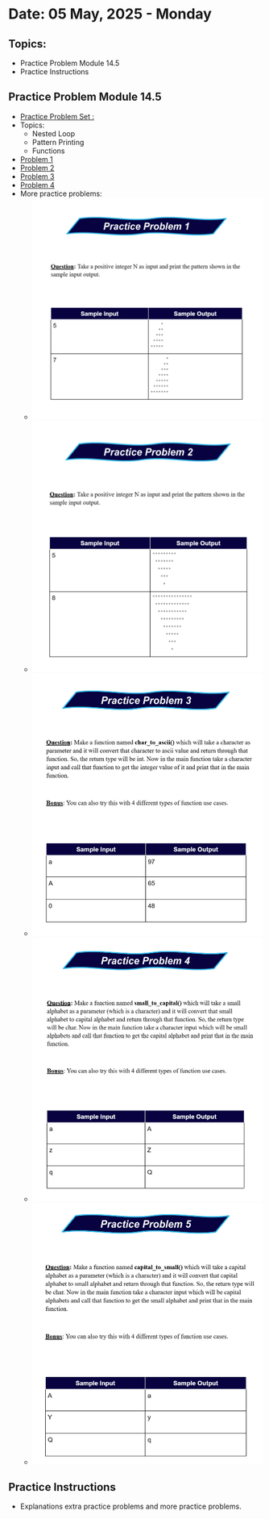 # Date: 05 May, 2025 - Monday

## Topics:
- Practice Problem Module 14.5
- Practice Instructions

## Practice Problem Module 14.5
- [Practice Problem Set :](https://docs.google.com/document/d/1uzoOl9K0McJaxyy_o0p4la_sGCC8A-O8/edit?tab=t.0)
- Topics:
    - Nested Loop
    - Pattern Printing
    - Functions
- [Problem 1](https://codeforces.com/group/MWSDmqGsZm/contest/219432/problem/P)
- [Problem 2](https://codeforces.com/group/MWSDmqGsZm/contest/219432/problem/T)
- [Problem 3](https://codeforces.com/group/MWSDmqGsZm/contest/219432/problem/W)
- [Problem 4](https://codeforces.com/group/MWSDmqGsZm/contest/219774/problem/H)
- More practice problems:
    - <img src="./images/problem1.png" width=500>
    - <img src="./images/problem2.png" width=500>
    - <img src="./images/problem3.png" width=500>
    - <img src="./images/problem4.png" width=500>
    - <img src="./images/problem5.png" width=500>

## Practice Instructions
- Explanations extra practice problems and more practice problems.